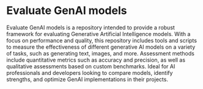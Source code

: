 # Evaluate GenAI models
 Evaluate GenAI models is a repository intended to provide a robust framework for evaluating Generative Artificial Intelligence models. With a focus on performance and quality, this repository includes tools and scripts to measure the effectiveness of different generative AI models on a variety of tasks, such as generating text, images, and more. Assessment methods include quantitative metrics such as accuracy and precision, as well as qualitative assessments based on custom benchmarks. Ideal for AI professionals and developers looking to compare models, identify strengths, and optimize GenAI implementations in their projects.
